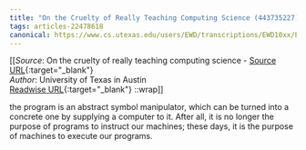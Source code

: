 ```yaml
---
title: "On the Cruelty of Really Teaching Computing Science (443735227)"
tags: articles-22478618
canonical: https://www.cs.utexas.edu/users/EWD/transcriptions/EWD10xx/EWD1036.html#
---
```


[[_Source_: On the cruelty of really teaching computing science - [Source URL](https://www.cs.utexas.edu/users/EWD/transcriptions/EWD10xx/EWD1036.html#){:target="_blank"}<br>
_Author_: University of Texas in Austin<br>
[Readwise URL](https://readwise.io/open/443735227){:target="_blank"}
::wrap]]

the program is an abstract symbol manipulator, which can be turned into a concrete one by supplying a computer to it. After all, it is no longer the purpose of programs to instruct our machines; these days, it is the purpose of machines to execute our programs.
